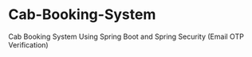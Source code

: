 # Cab-Booking-System
Cab Booking System Using Spring Boot and Spring Security (Email OTP Verification)
